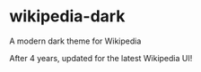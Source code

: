# wikipedia-dark
A modern dark theme for Wikipedia

After 4 years, updated for the latest Wikipedia UI!